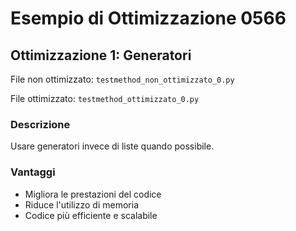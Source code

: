 # Esempio di Ottimizzazione 0566

## Ottimizzazione 1: Generatori

File non ottimizzato: `testmethod_non_ottimizzato_0.py`

File ottimizzato: `testmethod_ottimizzato_0.py`

### Descrizione

Usare generatori invece di liste quando possibile.

### Vantaggi

- Migliora le prestazioni del codice
- Riduce l'utilizzo di memoria
- Codice più efficiente e scalabile

